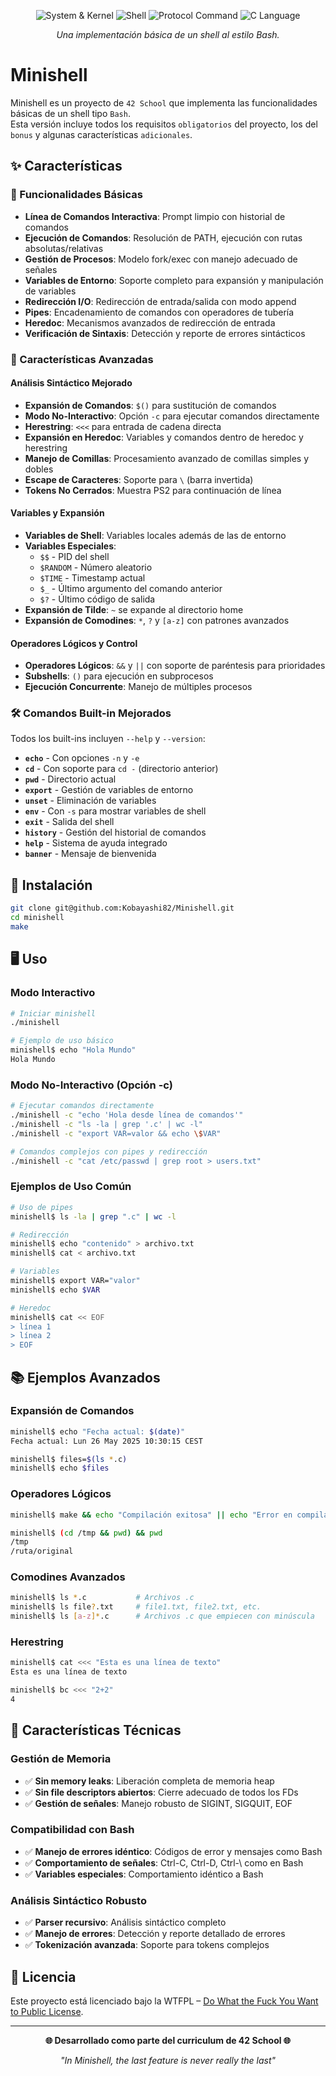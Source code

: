 <div align="center">

![System & Kernel](https://img.shields.io/badge/System-brown?style=for-the-badge)
![Shell](https://img.shields.io/badge/Shell-Bash-blue?style=for-the-badge)
![Protocol Command](https://img.shields.io/badge/Protocol-Shell-green?style=for-the-badge)
![C Language](https://img.shields.io/badge/Language-C-red?style=for-the-badge)

*Una implementación básica de un shell al estilo Bash.*

</div>

# Minishell

Minishell es un proyecto de ```42 School``` que implementa las funcionalidades básicas de un shell tipo ```Bash```.  
Esta versión incluye todos los requisitos ```obligatorios``` del proyecto, los del ```bonus``` y algunas características ```adicionales```.

## ✨ Características

### 🔧 Funcionalidades Básicas
- **Línea de Comandos Interactiva**: Prompt limpio con historial de comandos
- **Ejecución de Comandos**: Resolución de PATH, ejecución con rutas absolutas/relativas
- **Gestión de Procesos**: Modelo fork/exec con manejo adecuado de señales
- **Variables de Entorno**: Soporte completo para expansión y manipulación de variables
- **Redirección I/O**: Redirección de entrada/salida con modo append
- **Pipes**: Encadenamiento de comandos con operadores de tubería
- **Heredoc**: Mecanismos avanzados de redirección de entrada
- **Verificación de Sintaxis**: Detección y reporte de errores sintácticos

### 🚀 Características Avanzadas

#### **Análisis Sintáctico Mejorado**
- **Expansión de Comandos**: `$()` para sustitución de comandos
- **Modo No-Interactivo**: Opción `-c` para ejecutar comandos directamente
- **Herestring**: `<<<` para entrada de cadena directa
- **Expansión en Heredoc**: Variables y comandos dentro de heredoc y herestring
- **Manejo de Comillas**: Procesamiento avanzado de comillas simples y dobles
- **Escape de Caracteres**: Soporte para `\` (barra invertida)
- **Tokens No Cerrados**: Muestra PS2 para continuación de línea

#### **Variables y Expansión**
- **Variables de Shell**: Variables locales además de las de entorno
- **Variables Especiales**:
  - `$$` - PID del shell
  - `$RANDOM` - Número aleatorio
  - `$TIME` - Timestamp actual
  - `$_` - Último argumento del comando anterior
  - `$?` - Último código de salida
- **Expansión de Tilde**: `~` se expande al directorio home
- **Expansión de Comodines**: `*`, `?` y `[a-z]` con patrones avanzados

#### **Operadores Lógicos y Control**
- **Operadores Lógicos**: `&&` y `||` con soporte de paréntesis para prioridades
- **Subshells**: `()` para ejecución en subprocesos
- **Ejecución Concurrente**: Manejo de múltiples procesos

### 🛠️ Comandos Built-in Mejorados

Todos los built-ins incluyen `--help` y `--version`:

- **`echo`** - Con opciones `-n` y `-e`
- **`cd`** - Con soporte para `cd -` (directorio anterior)
- **`pwd`** - Directorio actual
- **`export`** - Gestión de variables de entorno
- **`unset`** - Eliminación de variables
- **`env`** - Con `-s` para mostrar variables de shell
- **`exit`** - Salida del shell
- **`history`** - Gestión del historial de comandos
- **`help`** - Sistema de ayuda integrado
- **`banner`** - Mensaje de bienvenida

## 🔧 Instalación

```bash
git clone git@github.com:Kobayashi82/Minishell.git
cd minishell
make
```

## 🖥️ Uso

### Modo Interactivo
```bash
# Iniciar minishell
./minishell

# Ejemplo de uso básico
minishell$ echo "Hola Mundo"
Hola Mundo
```

### Modo No-Interactivo (Opción -c)
```bash
# Ejecutar comandos directamente
./minishell -c "echo 'Hola desde línea de comandos'"
./minishell -c "ls -la | grep '.c' | wc -l"
./minishell -c "export VAR=valor && echo \$VAR"

# Comandos complejos con pipes y redirección
./minishell -c "cat /etc/passwd | grep root > users.txt"
```

### Ejemplos de Uso Común
```bash
# Uso de pipes
minishell$ ls -la | grep ".c" | wc -l

# Redirección
minishell$ echo "contenido" > archivo.txt
minishell$ cat < archivo.txt

# Variables
minishell$ export VAR="valor"
minishell$ echo $VAR

# Heredoc
minishell$ cat << EOF
> línea 1
> línea 2
> EOF
```

## 📚 Ejemplos Avanzados

### Expansión de Comandos
```bash
minishell$ echo "Fecha actual: $(date)"
Fecha actual: Lun 26 May 2025 10:30:15 CEST

minishell$ files=$(ls *.c)
minishell$ echo $files
```

### Operadores Lógicos
```bash
minishell$ make && echo "Compilación exitosa" || echo "Error en compilación"

minishell$ (cd /tmp && pwd) && pwd
/tmp
/ruta/original
```

### Comodines Avanzados
```bash
minishell$ ls *.c           # Archivos .c
minishell$ ls file?.txt     # file1.txt, file2.txt, etc.
minishell$ ls [a-z]*.c      # Archivos .c que empiecen con minúscula
```

### Herestring
```bash
minishell$ cat <<< "Esta es una línea de texto"
Esta es una línea de texto

minishell$ bc <<< "2+2"
4
```

## 🧪 Características Técnicas

### **Gestión de Memoria**
- ✅ **Sin memory leaks**: Liberación completa de memoria heap
- ✅ **Sin file descriptors abiertos**: Cierre adecuado de todos los FDs
- ✅ **Gestión de señales**: Manejo robusto de SIGINT, SIGQUIT, EOF

### **Compatibilidad con Bash**
- ✅ **Manejo de errores idéntico**: Códigos de error y mensajes como Bash
- ✅ **Comportamiento de señales**: Ctrl-C, Ctrl-D, Ctrl-\ como en Bash
- ✅ **Variables especiales**: Comportamiento idéntico a Bash

### **Análisis Sintáctico Robusto**
- ✅ **Parser recursivo**: Análisis sintáctico completo
- ✅ **Manejo de errores**: Detección y reporte detallado de errores
- ✅ **Tokenización avanzada**: Soporte para tokens complejos

## 📄 Licencia

Este proyecto está licenciado bajo la WTFPL – [Do What the Fuck You Want to Public License](http://www.wtfpl.net/about/).

---

<div align="center">

**🌐 Desarrollado como parte del curriculum de 42 School 🌐**

*"In Minishell, the last feature is never really the last"*

</div>
